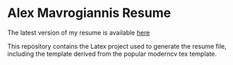 # Alex Mavrogiannis Resume

The latest version of my resume is available
[here](https://github.com/alexmavr/resume/blob/master/res.pdf)


This repository contains the Latex project used to generate the resume file,
including the template derived from the popular moderncv tex template.

